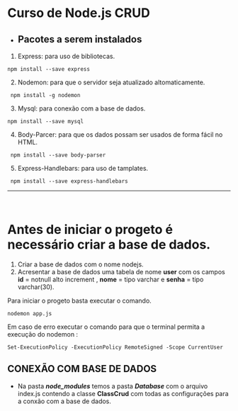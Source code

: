 # Curso de Node.js  CRUD
* ## Pacotes a serem instalados

1. Express: para uso de bibliotecas.
 ``` 
 npm install --save express 
 ```

2. Nodemon: para que o servidor seja atualizado altomaticamente.
 ```
  npm install -g nodemon
 ```

3. Mysql: para conexão com a base de dados.
 ```
 npm install --save mysql
 ```

4. Body-Parcer: para que os dados possam ser usados de forma fácil no HTML. 
```
 npm install --save body-parser
```

5. Express-Handlebars: para uso de tamplates.
```
 npm install --save express-handlebars
```

---------------------------------------------------------------------------------------------------------------------------  
&nbsp;
&nbsp;
&nbsp;
&nbsp;
&nbsp;
&nbsp;
# Antes de iniciar o progeto é necessário criar a base de dados. 
1. Criar a base de dados com o nome nodejs.
2. Acresentar a base de dados uma tabela de nome  __user__ com os campos __id__ = notnull alto increment , __nome__ = tipo varchar e  __senha__ = tipo varchar(30).
 
Para iniciar o progeto basta executar o comando.
 ```
 nodemon app.js
 ```

 Em caso de erro executar o comando para que o terminal permita a execução do nodemon :
 ```
 Set-ExecutionPolicy -ExecutionPolicy RemoteSigned -Scope CurrentUser
 ```


 ## CONEXÃO COM  BASE DE DADOS 

 * Na pasta __*node_modules*__ temos a pasta __*Database*__ com o arquivo index.js contendo a classe __ClassCrud__ com todas as configurações para a conxão com  a base de dados. 



 
